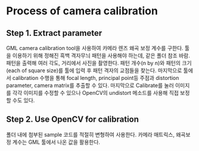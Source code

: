 # Process of camera calibration

## Step 1. Extract parameter
GML camera calibration tool을 사용하여 카메라 렌즈 왜곡 보정 계수를 구한다.
툴을 이용하기 위해 정해진 흑백 격자무늬 패턴을 사용해야 하는데, 같은 폴더 참조 바람.
패턴을 출력해 여러 각도, 거리에서 사진을 촬영한다.
패턴 개수(n by n)와 패턴의 크기(each of square size)를 툴에 입력 후 패턴 격자의 교점들을 찾는다.
마지막으로 툴에서 calibration 수행을 통해 focal length, principal point등 주점과 distortion parameter, camera matrix를 추출할 수 있다.
마지막으로 Calibrate를 눌러 이미지를 각각 이미지를 수정할 수 있으나 OpenCV의 undistort 메소드를 사용해 직접 보정할 수도 있다.

## Step 2. Use OpenCV for calibration
폴더 내에 첨부된 sample 코드를 적절히 변형하여 사용한다.
카메라 매트릭스, 왜곡보정 계수는 GML 툴에서 나온 값을 활용한다.
